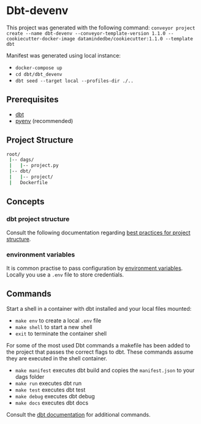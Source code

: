 # Dbt-devenv

This project was generated with the following command: 
`conveyor project create --name dbt-devenv --conveyor-template-version 1.1.0 --cookiecutter-docker-image datamindedbe/cookiecutter:1.1.0 --template dbt`

Manifest was generated using local instance:
- `docker-compose up`
- `cd dbt/dbt_devenv`
- `dbt seed --target local --profiles-dir ./..`

## Prerequisites

- [dbt](https://docs.getdbt.com/dbt-cli/installation/)
- [pyenv](https://github.com/pyenv/pyenv) (recommended)


## Project Structure

```bash
root/
 |-- dags/
 |   |-- project.py
 |-- dbt/
 |   |-- project/
 |   Dockerfile
```

## Concepts

### dbt project structure
Consult the following documentation regarding [best practices for project structure](https://discourse.getdbt.com/t/how-we-structure-our-dbt-projects/355).

### environment variables
It is common practise to pass configuration by [environment variables](https://docs.getdbt.com/reference/dbt-jinja-functions/env_var).
Locally you use a `.env` file to store credentials. 

## Commands
Start a shell in a container with dbt installed and your local files mounted:
- `make env` to create a local `.env` file
- `make shell` to start a new shell
- `exit` to terminate the container shell

For some of the most used Dbt commands a makefile has been added to the project that passes the correct flags to dbt. 
These commands assume they are executed in the shell container.
- `make manifest` executes dbt build and copies the `manifest.json` to your dags folder 
- `make run` executes dbt run
- `make test` executes dbt test
- `make debug` executes dbt debug
- `make docs` executes dbt docs

Consult the [dbt documentation](https://docs.getdbt.com/docs/introduction) for additional commands.